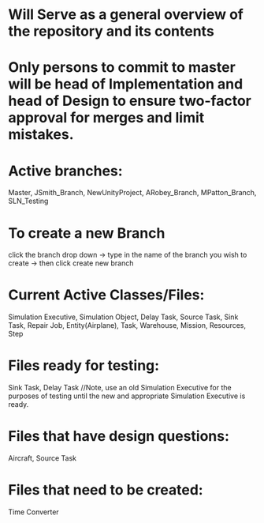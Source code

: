# Will Serve as a general overview of the repository and its contents
# Only persons to commit to master will be head of Implementation and head of Design to ensure two-factor approval for merges and limit mistakes.
# Active branches: 
Master, JSmith_Branch, NewUnityProject, ARobey_Branch, MPatton_Branch, SLN_Testing
# To create a new Branch
click the branch drop down -> type in the name of the branch you wish to create -> then click create new branch
# Current Active Classes/Files:
Simulation Executive, Simulation Object, Delay Task, Source Task, Sink Task, Repair Job, Entity(Airplane),
Task, Warehouse, Mission, Resources, Step
# Files ready for testing:
Sink Task, Delay Task //Note, use an old Simulation Executive for the purposes of testing until the new and appropriate Simulation Executive is ready.
# Files that have design questions:
Aircraft, Source Task
# Files that need to be created:
Time Converter
